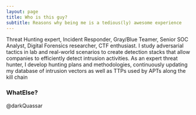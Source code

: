 ```yaml
---
layout: page
title: Who is this guy?
subtitle: Reasons why being me is a tedious(ly) awesome experience
---
```


Threat Hunting expert, Incident Responder, Gray/Blue Teamer, Senior SOC Analyst, Digital Forensics researcher, CTF enthusiast. 
I study adversarial tactics in lab and real-world scenarios to create detection stacks that allow companies to efficiently detect intrusion activities. As an expert threat hunter, I develop hunting plans and methodologies, continuously updating my database of intrusion vectors as well as TTPs used by APTs along the kill chain


### WhatElse?

@darkQuassar
